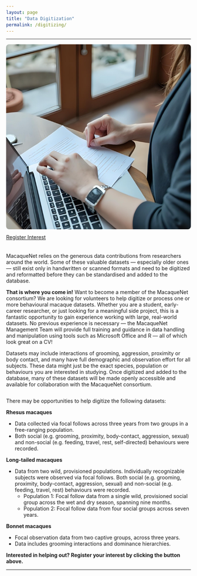 ```yaml
---
layout: page
title: "Data Digitization"
permalink: /digitizing/
---
```

***

<div style="display: flex; align-items: flex-start; gap: 20px; flex-wrap: wrap;">

  <div style="flex: 1; min-width: 250px;">
    <img src="/assets/images/dataentry.png" alt="Data Entry" style="max-width: 100%; height: auto; border-radius: 8px;">
    <ul class="actions" style="display: flex; justify-content: flex-start; list-style: none; padding: 10px 0 0 0; margin: 0;">
      <li><a href="https://docs.google.com/forms/d/e/1FAIpQLSfqBYtTI_VpsGvO_Z3HKojjQ7wmw98vVm8E8Iq4gubWgoJTzA/viewform?usp=dialog" target="_blank" class="button big">Register Interest</a></li> 
    </ul>
  </div>

  <div style="flex: 2; min-width: 300px;">
    <p>
      MacaqueNet relies on the generous data contributions from researchers around the world. Some of these valuable datasets — especially older ones — still exist only in handwritten or scanned formats and need to be digitized and reformatted before they can be standardised and added to the database.
    </p>
    <p>
      <strong>That is where you come in!</strong> Want to become a member of the MacaqueNet consortium? We are looking for volunteers to help digitize or process one or more behavioural macaque datasets. 
      Whether you are a student, early-career researcher, or just looking for a meaningful side project, this is a fantastic opportunity to gain experience working with large, real-world datasets.
      No previous experience is necessary — the MacaqueNet Management Team will provide full training and guidance in data handling and manipulation using tools such as Microsoft Office and R — all of which look great on a CV! 
    </p>
    <p>
      Datasets may include interactions of grooming, aggression, proximity or body contact, and many have full demographic and observation effort for all subjects. These data might just be the exact species, population or behaviours you are interested in studying. 
      Once digitized and added to the database, many of these datasets will be made openly accessible and available for collaboration with the MacaqueNet consortium.
    </p> 
  </div>
</div>

<p>
  There may be opportunities to help digitize the following datasets:
</p>

<p><strong>Rhesus macaques</strong></p>
<ul>
  <li>Data collected via focal follows across three years from two groups in a free-ranging population.</li>
  <li>Both social (e.g. grooming, proximity, body-contact, aggression, sexual) and non-social (e.g. feeding, travel, rest, self-directed) behaviours were recorded.</li>
</ul>

<p><strong>Long-tailed macaques</strong></p>
<ul>
  <li>
    Data from two wild, provisioned populations. Individually recognizable subjects were observed via focal follows. Both social (e.g. grooming, proximity, body-contact, aggression, sexual) and non-social (e.g. feeding, travel, rest) behaviours were recorded.
    <ul>
      <li>Population 1: Focal follow data from a single wild, provisioned social group across the wet and dry season, spanning nine months.</li>
      <li>Population 2: Focal follow data from four social groups across seven years.</li>
    </ul>
  </li>
</ul>

<p><strong>Bonnet macaques</strong></p>
<ul>
  <li>Focal observation data from two captive groups, across three years.</li>
  <li>Data includes grooming interactions and dominance hierarchies.</li>
</ul>

<p> 
  <strong>Interested in helping out? Register your interest by clicking the button above.</strong>
</p>

***


  